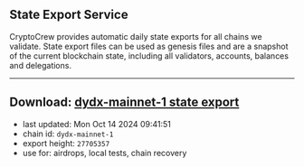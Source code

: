 ## State Export Service
CryptoCrew provides automatic daily state exports for all chains we validate. State export files can be used as genesis files and are a snapshot of the current blockchain state, including all validators, accounts, balances and delegations.

---
**Download: [dydx-mainnet-1 state export](https://dl-tyo.ccvalidators.com/SERVICE/dydx/dydx-mainnet-1_export_27705357.json)**
---

- last updated: Mon Oct 14 2024 09:41:51
- chain id: `dydx-mainnet-1`
- export height: `27705357`
- use for: airdrops, local tests, chain recovery
